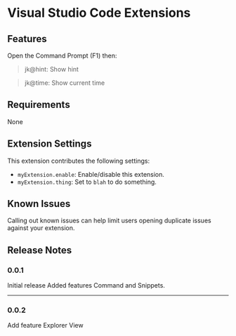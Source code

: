 # Visual Studio Code Extensions

## Features
Open the Command Prompt (F1) then:

>jk@hint: Show hint

>jk@time: Show current time

## Requirements

None

## Extension Settings

This extension contributes the following settings:

* `myExtension.enable`: Enable/disable this extension.
* `myExtension.thing`: Set to `blah` to do something.

## Known Issues

Calling out known issues can help limit users opening duplicate issues against your extension.

## Release Notes

### 0.0.1

Initial release
Added features Command and Snippets.

---

### 0.0.2

Add feature Explorer View